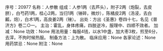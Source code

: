 序号：20977
名称：人参散
组成：人参1两（去芦头），附子2两（炮裂，去皮脐），白芍药1两，桂心2两，当归1两（锉碎，微炒），陈橘皮2两（汤浸，去白瓤，焙），白术1两，高良姜2两（锉）。
出处：方出《圣惠》卷四十七，名见《普济方》卷二○一。
主治：霍乱，身体疼痛，四肢逆冷，服理中、四顺不效者。
加减：None
功效：None
用法用量：每服4钱，以水1中盏，加大枣3枚，煎至6分，去滓，不拘时候热服。
制备方法：上为散。
临床应用：None
各家论述：None
用药禁忌：None
附注：None
